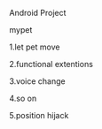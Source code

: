 Android Project

mypet

1.let pet move

2.functional extentions

3.voice change

4.so on

5.position hijack